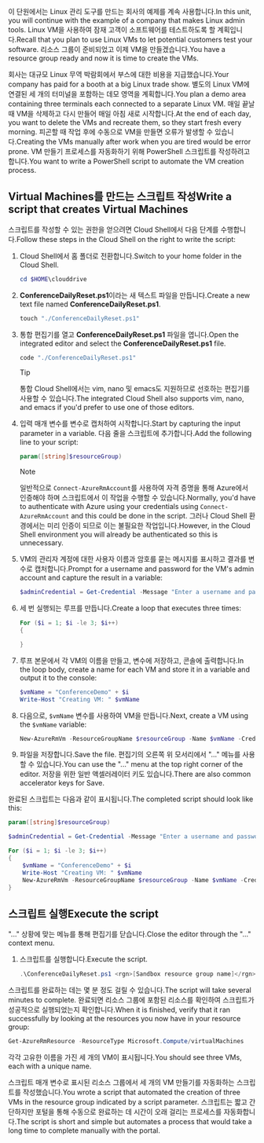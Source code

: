 <span data-ttu-id="46712-101">이 단원에서는 Linux 관리 도구를 만드는 회사의 예제를 계속 사용합니다.</span><span class="sxs-lookup"><span data-stu-id="46712-101">In this unit, you will continue with the example of a company that makes Linux admin tools.</span></span> <span data-ttu-id="46712-102">Linux VM을 사용하여 잠재 고객이 소프트웨어를 테스트하도록 할 계획입니다.</span><span class="sxs-lookup"><span data-stu-id="46712-102">Recall that you plan to use Linux VMs to let potential customers test your software.</span></span> <span data-ttu-id="46712-103">리소스 그룹이 준비되었고 이제 VM을 만들겠습니다.</span><span class="sxs-lookup"><span data-stu-id="46712-103">You have a resource group ready and now it is time to create the VMs.</span></span>

<span data-ttu-id="46712-104">회사는 대규모 Linux 무역 박람회에서 부스에 대한 비용을 지급했습니다.</span><span class="sxs-lookup"><span data-stu-id="46712-104">Your company has paid for a booth at a big Linux trade show.</span></span> <span data-ttu-id="46712-105">별도의 Linux VM에 연결된 세 개의 터미널을 포함하는 데모 영역을 계획합니다.</span><span class="sxs-lookup"><span data-stu-id="46712-105">You plan a demo area containing three terminals each connected to a separate Linux VM.</span></span> <span data-ttu-id="46712-106">매일 끝날 때 VM을 삭제하고 다시 만들어 매일 아침 새로 시작합니다.</span><span class="sxs-lookup"><span data-stu-id="46712-106">At the end of each day, you want to delete the VMs and recreate them, so they start fresh every morning.</span></span> <span data-ttu-id="46712-107">피곤할 때 작업 후에 수동으로 VM을 만들면 오류가 발생할 수 있습니다.</span><span class="sxs-lookup"><span data-stu-id="46712-107">Creating the VMs manually after work when you are tired would be error prone.</span></span> <span data-ttu-id="46712-108">VM 만들기 프로세스를 자동화하기 위해 PowerShell 스크립트를 작성하려고 합니다.</span><span class="sxs-lookup"><span data-stu-id="46712-108">You want to write a PowerShell script to automate the VM creation process.</span></span>

## <a name="write-a-script-that-creates-virtual-machines"></a><span data-ttu-id="46712-109">Virtual Machines를 만드는 스크립트 작성</span><span class="sxs-lookup"><span data-stu-id="46712-109">Write a script that creates Virtual Machines</span></span>

<span data-ttu-id="46712-110">스크립트를 작성할 수 있는 권한을 얻으려면 Cloud Shell에서 다음 단계를 수행합니다.</span><span class="sxs-lookup"><span data-stu-id="46712-110">Follow these steps in the Cloud Shell on the right to write the script:</span></span>

1. <span data-ttu-id="46712-111">Cloud Shell에서 홈 폴더로 전환합니다.</span><span class="sxs-lookup"><span data-stu-id="46712-111">Switch to your home folder in the Cloud Shell.</span></span>

    ```powershell
    cd $HOME\clouddrive
    ```

1. <span data-ttu-id="46712-112">**ConferenceDailyReset.ps1**이라는 새 텍스트 파일을 만듭니다.</span><span class="sxs-lookup"><span data-stu-id="46712-112">Create a new text file named **ConferenceDailyReset.ps1**.</span></span>

    ```powershell
    touch "./ConferenceDailyReset.ps1"
    ```

1. <span data-ttu-id="46712-113">통합 편집기를 열고 **ConferenceDailyReset.ps1** 파일을 엽니다.</span><span class="sxs-lookup"><span data-stu-id="46712-113">Open the integrated editor and select the **ConferenceDailyReset.ps1** file.</span></span>

    ```powershell
    code "./ConferenceDailyReset.ps1"
    ```
    > [!TIP]
    > <span data-ttu-id="46712-114">통합 Cloud Shell에서는 vim, nano 및 emacs도 지원하므로 선호하는 편집기를 사용할 수 있습니다.</span><span class="sxs-lookup"><span data-stu-id="46712-114">The integrated Cloud Shell also supports vim, nano, and emacs if you'd prefer to use one of those editors.</span></span>

1. <span data-ttu-id="46712-115">입력 매개 변수를 변수로 캡처하여 시작합니다.</span><span class="sxs-lookup"><span data-stu-id="46712-115">Start by capturing the input parameter in a variable.</span></span> <span data-ttu-id="46712-116">다음 줄을 스크립트에 추가합니다.</span><span class="sxs-lookup"><span data-stu-id="46712-116">Add the following line to your script:</span></span>

    ```powershell
    param([string]$resourceGroup)
    ```

    > [!NOTE]
    > <span data-ttu-id="46712-117">일반적으로 `Connect-AzureRmAccount`를 사용하여 자격 증명을 통해 Azure에서 인증해야 하며 스크립트에서 이 작업을 수행할 수 있습니다.</span><span class="sxs-lookup"><span data-stu-id="46712-117">Normally, you'd have to authenticate with Azure using your credentials using `Connect-AzureRmAccount` and this could be done in the script.</span></span> <span data-ttu-id="46712-118">그러나 Cloud Shell 환경에서는 미리 인증이 되므로 이는 불필요한 작업입니다.</span><span class="sxs-lookup"><span data-stu-id="46712-118">However, in the Cloud Shell environment you will already be authenticated so this is unnecessary.</span></span>

1. <span data-ttu-id="46712-119">VM의 관리자 계정에 대한 사용자 이름과 암호를 묻는 메시지를 표시하고 결과를 변수로 캡처합니다.</span><span class="sxs-lookup"><span data-stu-id="46712-119">Prompt for a username and password for the VM's admin account and capture the result in a variable:</span></span>

    ```powershell
    $adminCredential = Get-Credential -Message "Enter a username and password for the VM administrator."
    ```

1. <span data-ttu-id="46712-120">세 번 실행되는 루프를 만듭니다.</span><span class="sxs-lookup"><span data-stu-id="46712-120">Create a loop that executes three times:</span></span>

    ```powershell
    For ($i = 1; $i -le 3; $i++) 
    {

    }
    ```

1. <span data-ttu-id="46712-121">루프 본문에서 각 VM의 이름을 만들고, 변수에 저장하고, 콘솔에 출력합니다.</span><span class="sxs-lookup"><span data-stu-id="46712-121">In the loop body, create a name for each VM and store it in a variable and output it to the console:</span></span>

    ```powershell
    $vmName = "ConferenceDemo" + $i
    Write-Host "Creating VM: " $vmName
    ```

1. <span data-ttu-id="46712-122">다음으로, `$vmName` 변수를 사용하여 VM을 만듭니다.</span><span class="sxs-lookup"><span data-stu-id="46712-122">Next, create a VM using the `$vmName` variable:</span></span>

   ```powershell
   New-AzureRmVm -ResourceGroupName $resourceGroup -Name $vmName -Credential $adminCredential -Image UbuntuLTS
   ```

1. <span data-ttu-id="46712-123">파일을 저장합니다.</span><span class="sxs-lookup"><span data-stu-id="46712-123">Save the file.</span></span> <span data-ttu-id="46712-124">편집기의 오른쪽 위 모서리에서 "..." 메뉴를 사용할 수 있습니다.</span><span class="sxs-lookup"><span data-stu-id="46712-124">You can use the "..." menu at the top right corner of the editor.</span></span> <span data-ttu-id="46712-125">저장을 위한 일반 액셀러레이터 키도 있습니다.</span><span class="sxs-lookup"><span data-stu-id="46712-125">There are also common accelerator keys for Save.</span></span>

<span data-ttu-id="46712-126">완료된 스크립트는 다음과 같이 표시됩니다.</span><span class="sxs-lookup"><span data-stu-id="46712-126">The completed script should look like this:</span></span>

```powershell
param([string]$resourceGroup)

$adminCredential = Get-Credential -Message "Enter a username and password for the VM administrator."

For ($i = 1; $i -le 3; $i++)
{
    $vmName = "ConferenceDemo" + $i
    Write-Host "Creating VM: " $vmName
    New-AzureRmVm -ResourceGroupName $resourceGroup -Name $vmName -Credential $adminCredential -Image UbuntuLTS
}
```

## <a name="execute-the-script"></a><span data-ttu-id="46712-127">스크립트 실행</span><span class="sxs-lookup"><span data-stu-id="46712-127">Execute the script</span></span>

<span data-ttu-id="46712-128">"..." 상황에 맞는 메뉴를 통해 편집기를 닫습니다.</span><span class="sxs-lookup"><span data-stu-id="46712-128">Close the editor through the "..." context menu.</span></span>

1. <span data-ttu-id="46712-129">스크립트를 실행합니다.</span><span class="sxs-lookup"><span data-stu-id="46712-129">Execute the script.</span></span>

    ```powershell
    .\ConferenceDailyReset.ps1 <rgn>[Sandbox resource group name]</rgn>
    ```
    
<span data-ttu-id="46712-130">스크립트를 완료하는 데는 몇 분 정도 걸릴 수 있습니다.</span><span class="sxs-lookup"><span data-stu-id="46712-130">The script will take several minutes to complete.</span></span> <span data-ttu-id="46712-131">완료되면 리소스 그룹에 포함된 리소스를 확인하여 스크립트가 성공적으로 실행되었는지 확인합니다.</span><span class="sxs-lookup"><span data-stu-id="46712-131">When it is finished, verify that it ran successfully by looking at the resources you now have in your resource group:</span></span>

```powershell
Get-AzureRmResource -ResourceType Microsoft.Compute/virtualMachines
```

<span data-ttu-id="46712-132">각각 고유한 이름을 가진 세 개의 VM이 표시됩니다.</span><span class="sxs-lookup"><span data-stu-id="46712-132">You should see three VMs, each with a unique name.</span></span>

<span data-ttu-id="46712-133">스크립트 매개 변수로 표시된 리소스 그룹에서 세 개의 VM 만들기를 자동화하는 스크립트를 작성했습니다.</span><span class="sxs-lookup"><span data-stu-id="46712-133">You wrote a script that automated the creation of three VMs in the resource group indicated by a script parameter.</span></span> <span data-ttu-id="46712-134">스크립트는 짧고 간단하지만 포털을 통해 수동으로 완료하는 데 시간이 오래 걸리는 프로세스를 자동화합니다.</span><span class="sxs-lookup"><span data-stu-id="46712-134">The script is short and simple but automates a process that would take a long time to complete manually with the portal.</span></span>